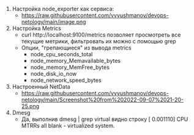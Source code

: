 1. Настройка node_exporter как сервиса:
   * https://raw.githubusercontent.com/vvyushmanov/devops-netology/main/image.png
2. Настройка Metrics
   * curl http://localhost:9100/metrics позволяет просмотреть все текущие метрики, фильтровать их можно с помощью grep
   * Опции, "грепающиеся" из вывода metrics
     * node_cpu_seconds_total
     * node_memory_Memavailable_bytes
     * node_memory_MemFree_bytes
     * node_disk_io_now
     * node_network_speed_bytes
3. Настроенный NetData
   * https://raw.githubusercontent.com/vvyushmanov/devops-netology/main/Screenshot%20from%202022-09-07%2021-20-25.png
4. Dmesg
   * Да, выполнив dmesg | grep virtual видно строку [    0.001110] CPU MTRRs all blank - virtualized system.
